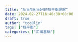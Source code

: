```yaml
---
title: "Arm与Arm64的栈平衡理解"
date: 2024-02-27T16:46:38+08:00
draft: true
author: "tcc0lin"
tags: ["栈平衡"]
categories: ["汇编基础"]
---
```


